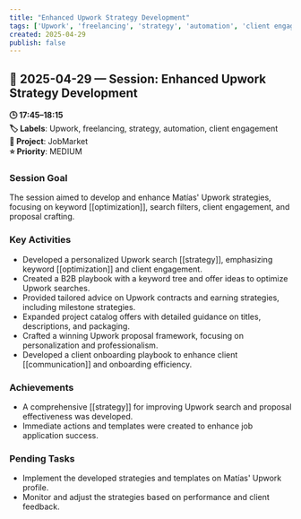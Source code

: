 ```yaml
---
title: "Enhanced Upwork Strategy Development"
tags: ['Upwork', 'freelancing', 'strategy', 'automation', 'client engagement']
created: 2025-04-29
publish: false
---
```


## 📅 2025-04-29 — Session: Enhanced Upwork Strategy Development

**🕒 17:45–18:15**  
**🏷️ Labels**: Upwork, freelancing, strategy, automation, client engagement  
**📂 Project**: JobMarket  
**⭐ Priority**: MEDIUM  


### Session Goal
The session aimed to develop and enhance Matías' Upwork strategies, focusing on keyword [[optimization]], search filters, client engagement, and proposal crafting.

### Key Activities
- Developed a personalized Upwork search [[strategy]], emphasizing keyword [[optimization]] and client engagement.
- Created a B2B playbook with a keyword tree and offer ideas to optimize Upwork searches.
- Provided tailored advice on Upwork contracts and earning strategies, including milestone strategies.
- Expanded project catalog offers with detailed guidance on titles, descriptions, and packaging.
- Crafted a winning Upwork proposal framework, focusing on personalization and professionalism.
- Developed a client onboarding playbook to enhance client [[communication]] and onboarding efficiency.

### Achievements
- A comprehensive [[strategy]] for improving Upwork search and proposal effectiveness was developed.
- Immediate actions and templates were created to enhance job application success.

### Pending Tasks
- Implement the developed strategies and templates on Matías' Upwork profile.
- Monitor and adjust the strategies based on performance and client feedback.
